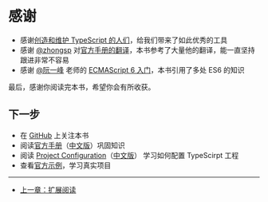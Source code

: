 # 感谢

- 感谢[创造和维护 TypeScript 的人们](https://github.com/Microsoft/TypeScript/graphs/contributors)，给我们带来了如此优秀的工具
- 感谢 [@zhongsp](https://github.com/zhongsp/) 对[官方手册的翻译](https://zhongsp.gitbooks.io/typescript-handbook/content/index.html)，本书参考了大量他的翻译，能一直坚持跟进非常不容易
- 感谢 [@阮一峰](http://www.ruanyifeng.com/home.html) 老师的 [ECMAScript 6 入门](http://es6.ruanyifeng.com/)，本书引用了多处 ES6 的知识

最后，感谢你阅读完本书，希望你会有所收获。

## 下一步

- 在 [GitHub](https://github.com/xcatliu/typescript-tutorial) 上关注本书
- 阅读[官方手册](http://www.typescriptlang.org/docs/handbook/basic-types.html)（[中文版](https://zhongsp.gitbooks.io/typescript-handbook/content/)）巩固知识
- 阅读 [Project Configuration](http://www.typescriptlang.org/docs/handbook/tsconfig-json.html)（[中文版](https://zhongsp.gitbooks.io/typescript-handbook/content/doc/handbook/tsconfig.json.html)） 学习如何配置 TypeScirpt 工程
- 查看[官方示例](http://www.typescriptlang.org/samples/index.html)，学习真实项目

---

- [上一章：扩展阅读](../advanced/further-reading.md)
